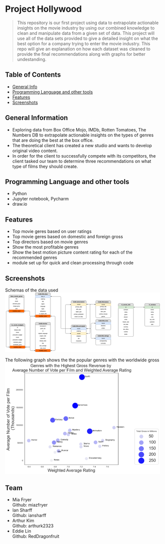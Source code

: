 # Project Hollywood
>This repository is our first project using data to extrapolate actionable insights on the movie industry by using our combined knowledge to clean and manipulate data from a given set of data. This project will use all of the data sets provided to give a detailed insight on what the best option for a company trying to enter the movie industry. This repo will give an explanation on how each dataset was cleaned to provide the final recommendations along with graphs for better undestanding.

## Table of Contents
* [General Info](#general-information)
* [Programming Language and other tools](#programming-language-and-other-tools)
* [Features](#features)
* [Screenshots](#screenshots)


## General Information
- Exploring data from Box Office Mojo, IMDb, Rotten Tomatoes, The Numbers DB to extrapolate actionable insights on the types of genres that are doing the best at the box office.
- The theoretical client has created a new studio and wants to develop original video content. <br>
- In order for the client to successfully compete with its competitors, the client tasked our team to determine three recommendations on what type of films they should create.


## Programming Language and other tools
- Python 
- Jupyter notebook, Pycharm
- draw.io

## Features
- Top movie geres based on user ratings
- Top movie geres based on domestic and foreign gross
- Top directors based on movie genres
- Show the most profitable genres
- Show the best motion picture content rating for each of the recommended genres
- module set up for quick and clean processing through code

## Screenshots
Schemas of the data used
![Schemas](./images/Project_Hollywood_Schemas_v2.png)

The following graph shows the the popular genres with the worldwide gross
![highest_gross_revenue_plot](./images/highest_gross_revenue_plot.png)

## Team
- Mia Fryer <br>
    Github: miazfryer<br>
- Ian Sharff <br>
    Github: iansharff<br>
- Arthur Kim <br>
    Github: arthurk2323<br>
- Eddie Lin <br>
    Github: RedDragonfruit<br>


